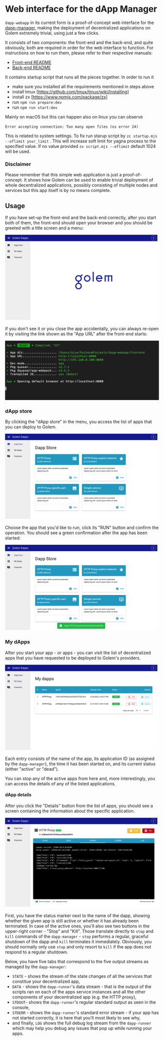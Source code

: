 # Web interface for the dApp Manager

`dapp-webapp` in its current form is a proof-of-concept web interface for the [dapp-manager](https://github.com/golemfactory/dapp-manager/), making the deployment of decentralized applications on Golem extremely trivial, using just a few clicks.

It consists of two components: the front-end and the back-end, and quite obviously, both are required in
order for the web interface to function. For instructions on how to run them, please refer to their respective manuals:

- [Front-end README](frontend/README.md)
- [Back-end README](backend/README.md)

It contains startup script that runs all the pieces together. In order to run it

- make sure you installed all the requirements mentioned in steps above
- install tmux [https://github.com/tmux/tmux/wiki/Installing]
- install zx [https://www.npmjs.com/package/zx]
- run `npm run prepare:dev`
- run `npm run start:dev`

Mainly on macOS but this can happen also on linux you can observe

`Error accepting connection: Too many open files (os error 24)`

This is related to system settings. To fix run starup script by `zc startup.mjs --oflimit your_limit` . This will increase soft limit
for yagna process to the specified value. If no value provided `zx script.mjs --oflimit` default 1024 will be used.

### Disclaimer

Please remember that this simple web application is just a proof-of-concept. It shows how Golem can be
used to enable trivial deployment of whole decentralized applications, possibly consisting of multiple
nodes and services but this app itself is by no means complete.

## Usage

If you have set-up the front-end and the back-end correctly, after you start both of them, the front-end should open your browser and you should be greeted with a title screen and a menu:

![Title screen](readme-assets/title_screen.png)

If you don't see it or you close the app accidentally, you can always re-open it by visiting the link shown
as the "App URL" after the front-end starts:

![Front-end started](readme-assets/frontend_start.png)

### dApp store

By clicking the "dApp store" in the menu, you access the list of apps that you can deploy to Golem.

![dApp store](readme-assets/dapp_store.png)

Choose the app that you'd like to run, click its "RUN" button and confirm the operation. You should see a green confirmation after the app has been started:

![dApp store](readme-assets/dapp_store_launched.png)

### My dApps

After you start your app - or apps - you can visit the list of decentralized apps that you have requested to be deployed to Golem's providers.

![My dApps list](readme-assets/my_dapps_list.png)

Each entry consists of the name of the app, its application ID (as assigned by the `dapp-manager`), the time it has been started on, and its current status (either "active" or "dead").

You can stop any of the active apps from here and, more interestingly, you can access the details of any of the listed applications.

#### dApp details

After you click the "Details" button from the list of apps, you should see a screen containing the information about the specific application.

![The details of a running dapp](readme-assets/running_app_details.png)

First, you have the status marker next to the name of the dapp, showing whether the given app is still active or whether it has already been terminated. In case of the active ones, you'll also see two buttons in the upper-right corner - "Stop" and "Kill". Those translate directly to `stop` and `kill` commands of the `dapp-manager` - `stop` performs a regular, graceful shutdown of the dapp and `kill` terminates it immediately. Obviously, you should normally only use `stop` and only resort to `kill` if the app does not respond to a regular shutdown.

Below, you have five tabs that correspond to the five output streams as managed by the `dapp-manager`:

- `STATE` - shows the stream of the state changes of all the services that constitue your decentralized app,
- `DATA` - shows the `dapp-runner`'s data stream - that is the output of the scripts ran on each of the apps service instances and all the other components of your decentralized app (e.g. the HTTP proxy),
- `STDOUT`- shows the `dapp-runner`'s regular standard output as seen in the console,
- `STDERR` - shows the `dapp-runner`'s standard error stream - if your app has not started correctly, it is here that you'll most likely to see why,
- and finally, `LOG` shows the full debug log stream from the `dapp-runner` which may help you debug any issues that pop up while running your apps.
